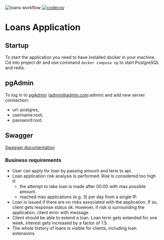 ![loans workflow](https://github.com/osber1/loans/actions/workflows/gradle.yml/badge.svg)
[![codecov](https://codecov.io/gh/osber1/loans/branch/improved-application/graph/badge.svg?token=2KOECLUD4M)](https://codecov.io/gh/osber1/loans)

# Loans Application

## Startup

To start the application you need to have installed docker in your machine. Cd into project dir and use command ```docker compose up``` to start PostgreSQL and redis.

## pgAdmin

To log in to [pgAdmin](http://localhost:5050) (admin@admin.com:admin) and add new server connection:

- url: postgres,
- username:root,
- password:root.

## Swagger

[Swagger documentation](http://localhost:8080/swagger-ui/)

### Business requirements

* User can apply for loan by passing amount and term to api.
* Loan application risk analysis is performed. Risk is considered too high if:
    * the attempt to take loan is made after 00:00 with max possible amount.
    * reached max applications (e.g. 3) per day from a single IP.
* Loan is issued if there are no risks associated with the application. If so, client gets response status ok. However, if risk is surrounding the application, client error with
  message.
* Client should be able to extend a loan. Loan term gets extended for one week, interest gets increased by a factor of 1.5.
* The whole history of loans is visible for clients, including loan extensions.
